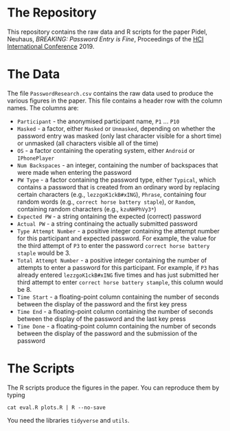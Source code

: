 # The Repository

This repository contains the raw data and R scripts for the paper Pidel, Neuhaus, _BREAKING: Password Entry is Fine_, Proceedings of the [HCI International Conference](http://2019.hci.international/) 2019.

# The Data

The file `PasswordResearch.csv` contains the raw data used to produce the various figures in the paper. This file contains a header row with the column names. The columns are:

- `Participant` - the anonymised participant name, `P1` ... `P10`
- `Masked` - a factor, either `Masked` or `Unmasked`, depending on whether the password entry was masked (only last character visible for a short time) or unmasked (all characters visible all of the time)
- `OS` - a factor containing the operating system, either `Android` or `IPhonePlayer`
- `Num Backspaces` - an integer, containing the number of backspaces that were made when entering the password
- `PW Type` - a factor containing the password type, either `Typical`, which contains a password that is created from an ordinary word by replacing certain characters (e.g., `lezzgoK1ckB#xING`), `Phrase`, containing four random words (e.g., `correct horse battery staple`), or `Random`, containing random characters (e.g., `kzuNHPhVy3*`)
- `Expected PW` - a string ontaining the expected (correct) password
- `Actual PW` - a string continaing the actually submitted password
- `Type Attempt Number` - a positive integer containing the attempt number for this participant and expected password. For example, the value for the third attempt of `P3` to enter the password `correct horse battery staple` would be 3.
- `Total Attempt Number` - a positive integer containing the number of attempts to enter a password for this participant. For example, if `P3` has already entered `lezzgoK1ckB#xING` five times and has just submitted her third attempt to enter `correct horse battery stample`, this column would be 8.
- `Time Start` - a floating-point column containing the number of seconds between the display of the password and the first key press
- `Time End` - a floating-point column containing the number of seconds between the display of the password and the last key press
- `Time Done` - a floating-point column containing the number of seconds between the display of the password and the submission of the password

# The Scripts

The R scripts produce the figures in the paper. You can reproduce them by typing

```
cat eval.R plots.R | R --no-save
```

You need the libraries `tidyverse` and `utils`.